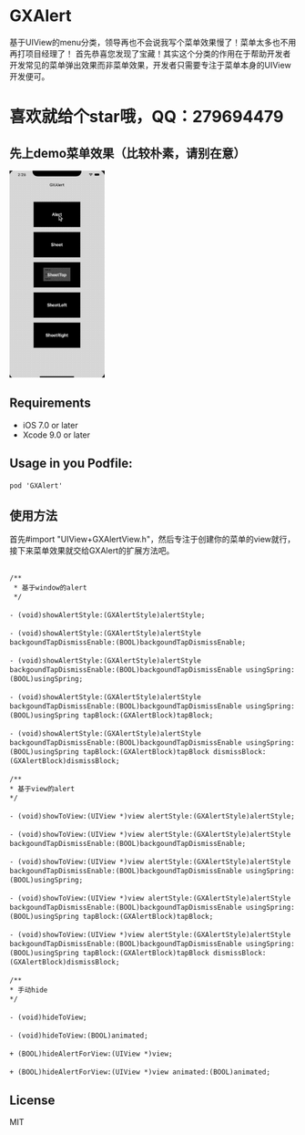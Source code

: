 # GXAlert
基于UIView的menu分类，领导再也不会说我写个菜单效果慢了！菜单太多也不用再打项目经理了！
首先恭喜您发现了宝藏！其实这个分类的作用在于帮助开发者开发常见的菜单弹出效果而非菜单效果，开发者只需要专注于菜单本身的UIView开发便可。

# 喜欢就给个star哦，QQ：279694479


先上demo菜单效果（比较朴素，请别在意）
--

![](/GXAlert.gif '描述')


Requirements
--
- iOS 7.0 or later
- Xcode 9.0 or later

Usage in you Podfile:
--

```
pod 'GXAlert'
```

使用方法
--
首先#import "UIView+GXAlertView.h"，然后专注于创建你的菜单的view就行，接下来菜单效果就交给GXAlert的扩展方法吧。

```objc

/**
 * 基于window的alert 
 */
 
- (void)showAlertStyle:(GXAlertStyle)alertStyle;

- (void)showAlertStyle:(GXAlertStyle)alertStyle backgoundTapDismissEnable:(BOOL)backgoundTapDismissEnable;

- (void)showAlertStyle:(GXAlertStyle)alertStyle backgoundTapDismissEnable:(BOOL)backgoundTapDismissEnable usingSpring:(BOOL)usingSpring;

- (void)showAlertStyle:(GXAlertStyle)alertStyle backgoundTapDismissEnable:(BOOL)backgoundTapDismissEnable usingSpring:(BOOL)usingSpring tapBlock:(GXAlertBlock)tapBlock;

- (void)showAlertStyle:(GXAlertStyle)alertStyle backgoundTapDismissEnable:(BOOL)backgoundTapDismissEnable usingSpring:(BOOL)usingSpring tapBlock:(GXAlertBlock)tapBlock dismissBlock:(GXAlertBlock)dismissBlock;

/**
* 基于view的alert 
*/

- (void)showToView:(UIView *)view alertStyle:(GXAlertStyle)alertStyle;

- (void)showToView:(UIView *)view alertStyle:(GXAlertStyle)alertStyle backgoundTapDismissEnable:(BOOL)backgoundTapDismissEnable;

- (void)showToView:(UIView *)view alertStyle:(GXAlertStyle)alertStyle backgoundTapDismissEnable:(BOOL)backgoundTapDismissEnable usingSpring:(BOOL)usingSpring;

- (void)showToView:(UIView *)view alertStyle:(GXAlertStyle)alertStyle backgoundTapDismissEnable:(BOOL)backgoundTapDismissEnable usingSpring:(BOOL)usingSpring tapBlock:(GXAlertBlock)tapBlock;

- (void)showToView:(UIView *)view alertStyle:(GXAlertStyle)alertStyle backgoundTapDismissEnable:(BOOL)backgoundTapDismissEnable usingSpring:(BOOL)usingSpring tapBlock:(GXAlertBlock)tapBlock dismissBlock:(GXAlertBlock)dismissBlock;

/**
* 手动hide
*/

- (void)hideToView;

- (void)hideToView:(BOOL)animated;

+ (BOOL)hideAlertForView:(UIView *)view;

+ (BOOL)hideAlertForView:(UIView *)view animated:(BOOL)animated;

```

License
--
MIT
